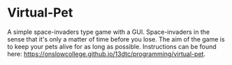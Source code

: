 # Virtual-Pet
A simple space-invaders type game with a GUI. Space-invaders in the sense that it's only a matter of time before you lose. The aim of the game is to keep your pets alive for as long as possible. Instructions can be found here: https://onslowcollege.github.io/13dtc/programming/virtual-pet.
